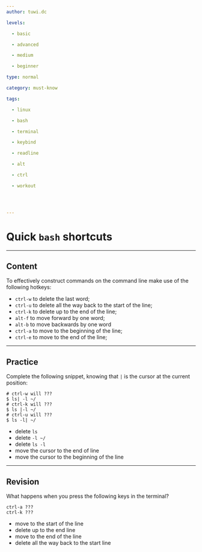 ```yaml
---
author: tuwi.dc

levels:

  - basic

  - advanced

  - medium

  - beginner

type: normal

category: must-know

tags:

  - linux

  - bash

  - terminal

  - keybind

  - readline

  - alt

  - ctrl

  - workout




---
```


# Quick `bash` shortcuts

---
## Content

To effectively construct commands on the command line make use of the following hotkeys:
- `ctrl-w` to delete the last word;
- `ctrl-u` to delete all the way back to the start of the line;
- `ctrl-k` to delete up to the end of the line;
- `alt-f` to move forward by one word;
- `alt-b` to move backwards by one word
- `ctrl-a` to move to the beginning of the line;
- `ctrl-e` to move to the end of the line;

---
## Practice

Complete the following snippet, knowing that `|` is the cursor at the current position:
```
# ctrl-w will ???
$ ls| -l ~/
# ctrl-k will ???
$ ls |-l ~/
# ctrl-u will ???
$ ls -l| ~/
```

* delete `ls`
* delete `-l ~/`
* delete `ls -l`
* move the cursor to the end of line
* move the cursor to the beginning of the line

---
## Revision

What happens when you press the following keys in the terminal?
```
ctrl-a ???
ctrl-k ???
```

* move to the start of the line
* delete up to the end line
* move to the end of the line
* delete all the way back to the start line

